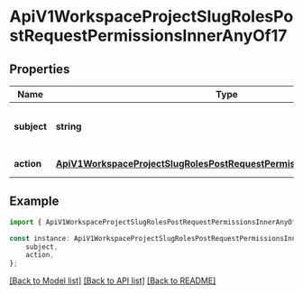 # ApiV1WorkspaceProjectSlugRolesPostRequestPermissionsInnerAnyOf17


## Properties

Name | Type | Description | Notes
------------ | ------------- | ------------- | -------------
**subject** | **string** | The entity this permission pertains to. | [default to undefined]
**action** | [**ApiV1WorkspaceProjectSlugRolesPostRequestPermissionsInnerAnyOfAction**](ApiV1WorkspaceProjectSlugRolesPostRequestPermissionsInnerAnyOfAction.md) |  | [default to undefined]

## Example

```typescript
import { ApiV1WorkspaceProjectSlugRolesPostRequestPermissionsInnerAnyOf17 } from './api';

const instance: ApiV1WorkspaceProjectSlugRolesPostRequestPermissionsInnerAnyOf17 = {
    subject,
    action,
};
```

[[Back to Model list]](../README.md#documentation-for-models) [[Back to API list]](../README.md#documentation-for-api-endpoints) [[Back to README]](../README.md)
